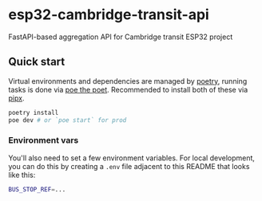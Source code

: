 # esp32-cambridge-transit-api

FastAPI-based aggregation API for Cambridge transit ESP32 project

## Quick start

Virtual environments and dependencies are managed by [poetry](https://python-poetry.org/docs/), running tasks is done via [poe the poet](https://poethepoet.natn.io/index.html). Recommended to install both of these via [pipx](https://pipx.pypa.io/stable/).

```sh
poetry install
poe dev # or `poe start` for prod
```

### Environment vars

You'll also need to set a few environment variables. For local development, you can do this by creating a `.env` file adjacent to this README that looks like this:

```bash
BUS_STOP_REF=...
```
